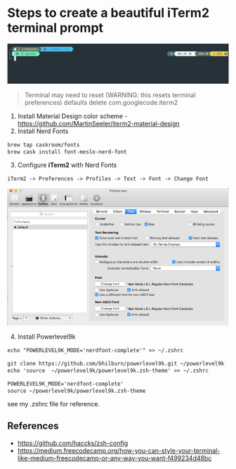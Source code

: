 # Steps to create a beautiful iTerm2 terminal prompt

![My Terminal](/my-term.png)

> Terminal may need to reset (WARNING: this resets terminal preferences)
> defaults delete com.googlecode.iterm2

1. Install Material Design color scheme - https://github.com/MartinSeeler/iterm2-material-design
2. Install Nerd Fonts

```shell
brew tap caskroom/fonts
brew cask install font-meslo-nerd-font
```

3. Configure **iTerm2** with Nerd Fonts

```shell
iTerm2 -> Preferences -> Profiles -> Text -> Font -> Change Font
```

![Font Preference](/font-pref.png)

4. Install Powerlevel9k

```shell
echo "POWERLEVEL9K_MODE='nerdfont-complete'" >> ~/.zshrc
```

```shell
git clone https://github.com/bhilburn/powerlevel9k.git ~/powerlevel9k
echo 'source  ~/powerlevel9k/powerlevel9k.zsh-theme' >> ~/.zshrc
```

```shell
POWERLEVEL9K_MODE='nerdfont-complete'
source ~/powerlevel9k/powerlevel9k.zsh-theme
```

see my .zshrc file for reference.

## References

- https://github.com/haccks/zsh-config
- https://medium.freecodecamp.org/how-you-can-style-your-terminal-like-medium-freecodecamp-or-any-way-you-want-f499234d48bc
